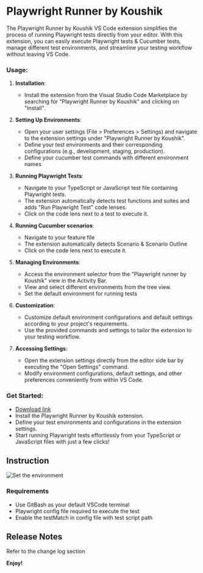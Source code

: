 # Playwright Runner by Koushik
The Playwright Runner by Koushik VS Code extension simplifies the process of running Playwright tests directly from your editor. With this extension, you can easily execute Playwright tests & Cucumber tests, manage different test environments, and streamline your testing workflow without leaving VS Code.

### Usage:
1. **Installation**:
   - Install the extension from the Visual Studio Code Marketplace by searching for "Playwright Runner by Koushik" and clicking on "Install".

2. **Setting Up Environments**:
   - Open your user settings (File > Preferences > Settings) and navigate to the extension settings under "Playwright Runner by Koushik".
   - Define your test environments and their corresponding configurations (e.g., development, staging, production).
   -  Define your cucumber test commands with different environment names

3. **Running Playwright Tests**:
   - Navigate to your TypeScript or JavaScript test file containing Playwright tests.
   - The extension automatically detects test functions and suites and adds "Run Playwright Test" code lenses.
   - Click on the code lens next to a test to execute it.

4. **Running Cucumber scenarios**:
   - Navigate to your feature file
   - The extension automatically detects Scenario & Scenario Outline
   - Click on the code lens next to execute it.   

5. **Managing Environments**:
   - Access the environment selector from the "Playwright runner by Koushik" view in the Activity Bar.
   - View and select different environments from the tree view.
   - Set the default environment for running tests

6. **Customization**:
   - Customize default environment configurations and default settings according to your project's requirements.
   - Use the provided commands and settings to tailor the extension to your testing workflow.

7. **Accessing Settings**:
   - Open the extension settings directly from the editor side bar by executing the "Open Settings" command.
   - Modify environment configurations, default settings, and other preferences conveniently from within VS Code.

### Get Started:
- [Download link](https://marketplace.visualstudio.com/items?itemName=ortoni.ortoni)
- Install the Playwright Runner by Koushik extension.
- Define your test environments and configurations in the extension settings.
- Start running Playwright tests effortlessly from your TypeScript or JavaScript files with just a few clicks!

## Instruction
![Set the environment](https://github.com/ortoniKC/playwright-runner-vscode-extension/assets/58769833/e84545d8-a269-4779-abb4-46cbbd31a344)

### Requirements
* Use GitBash as your default VSCode terminal
* Playwright config file required to execute the test
* Enable the testMatch in config file with test script path

## Release Notes
Refer to the change log section

**Enjoy!**
